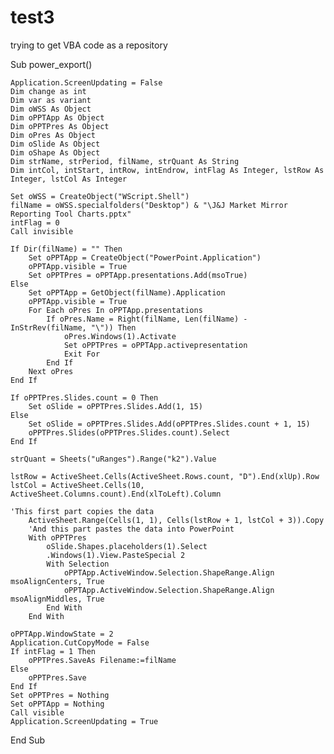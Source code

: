 # test3
trying to get VBA code as a repository

Sub power_export()

    Application.ScreenUpdating = False
    Dim change as int
    Dim var as variant
    Dim oWSS As Object
    Dim oPPTApp As Object
    Dim oPPTPres As Object
    Dim oPres As Object
    Dim oSlide As Object
    Dim oShape As Object
    Dim strName, strPeriod, filName, strQuant As String
    Dim intCol, intStart, intRow, intEndrow, intFlag As Integer, lstRow As Integer, lstCol As Integer
    
    Set oWSS = CreateObject("WScript.Shell")
    filName = oWSS.specialfolders("Desktop") & "\J&J Market Mirror Reporting Tool Charts.pptx"
    intFlag = 0
    Call invisible
    
    If Dir(filName) = "" Then
        Set oPPTApp = CreateObject("PowerPoint.Application")
        oPPTApp.visible = True
        Set oPPTPres = oPPTApp.presentations.Add(msoTrue)
    Else
        Set oPPTApp = GetObject(filName).Application
        oPPTApp.visible = True
        For Each oPres In oPPTApp.presentations
            If oPres.Name = Right(filName, Len(filName) - InStrRev(filName, "\")) Then
                oPres.Windows(1).Activate
                Set oPPTPres = oPPTApp.activepresentation
                Exit For
            End If
        Next oPres
    End If
    
    If oPPTPres.Slides.count = 0 Then
        Set oSlide = oPPTPres.Slides.Add(1, 15)
    Else
        Set oSlide = oPPTPres.Slides.Add(oPPTPres.Slides.count + 1, 15)
        oPPTPres.Slides(oPPTPres.Slides.count).Select
    End If
    
    strQuant = Sheets("uRanges").Range("k2").Value
    
    lstRow = ActiveSheet.Cells(ActiveSheet.Rows.count, "D").End(xlUp).Row
    lstCol = ActiveSheet.Cells(10, ActiveSheet.Columns.count).End(xlToLeft).Column

    'This first part copies the data
        ActiveSheet.Range(Cells(1, 1), Cells(lstRow + 1, lstCol + 3)).Copy
        'And this part pastes the data into PowerPoint
        With oPPTPres
            oSlide.Shapes.placeholders(1).Select
            .Windows(1).View.PasteSpecial 2
            With Selection
                oPPTApp.ActiveWindow.Selection.ShapeRange.Align msoAlignCenters, True
                oPPTApp.ActiveWindow.Selection.ShapeRange.Align msoAlignMiddles, True
            End With
        End With
    
    oPPTApp.WindowState = 2
    Application.CutCopyMode = False
    If intFlag = 1 Then
        oPPTPres.SaveAs Filename:=filName
    Else
        oPPTPres.Save
    End If
    Set oPPTPres = Nothing
    Set oPPTApp = Nothing
    Call visible
    Application.ScreenUpdating = True
    
End Sub
